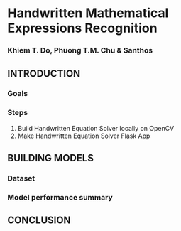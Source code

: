 # Handwritten Mathematical Expressions Recognition
### Khiem T. Do, Phuong T.M. Chu & Santhos

## INTRODUCTION
### Goals
### Steps
1. Build Handwritten Equation Solver locally on OpenCV
2. Make Handwritten Equation Solver Flask App

## BUILDING MODELS
### Dataset
### Model performance summary

## CONCLUSION
